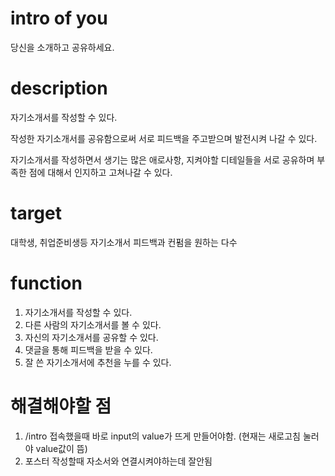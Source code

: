 # intro of you

당신을 소개하고 공유하세요.

# description

자기소개서를 작성할 수 있다.

작성한 자기소개서를 공유함으로써 서로 피드백을 주고받으며 발전시켜 나갈 수 있다.

자기소개서를 작성하면서 생기는 많은 애로사항, 지켜야할 디테일들을 서로 공유하며
부족한 점에 대해서 인지하고 고쳐나갈 수 있다.

# target

대학생, 취업준비생등 자기소개서 피드백과 컨펌을 원하는 다수

# function

1. 자기소개서를 작성할 수 있다.
2. 다른 사람의 자기소개서를 볼 수 있다.
3. 자신의 자기소개서를 공유할 수 있다.
4. 댓글을 통해 피드백을 받을 수 있다.
5. 잘 쓴 자기소개서에 추천을 누를 수 있다.

# 해결해야할 점
1. /intro 접속했을때 바로 input의 value가 뜨게 만들어야함.
(현재는 새로고침 눌러야 value값이 뜸)
2. 포스터 작성할때 자소서와 연결시켜야하는데 잘안됨